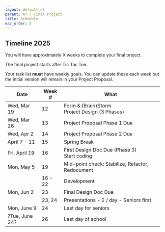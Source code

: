 ```yaml
---
layout: default_dl
parent: AT - Final Project
title: Schedule
nav_order: 5
---
```


##  <a name='Timeline'></a>Timeline 2025

You will have approximately X weeks to complete your final project. 

The final project starts after Tic Tac Toe. 

Your task list **must** have weekly goals. You can update these each week but the initial version will remain in your Project Proposal.

| Date | Week # | What |
| --- | --- | --- |
| Wed, Mar 19 | 12 | Form & (Brain)Storm<br>Project Design (3 Phases) |
| Wed, Mar 26 | 13| Project Proposal Phase 1 Due |
| Wed, Apr 2 | 14 | Project Proposal Phase 2 Due |
| April 7 - 11 | 15 | Spring Break |
| Fri, April 19 | 16| First Design Doc Due (Phase 3)<br>Start coding |
| Mon, May 5 | 19 | Mid-point check: Stabilize, Refactor, Redocument |
| | 16 - 22 | Development |
| Mon, Jun 2 | 23 | Final Design Doc Due |
| | 23, 24 | Presentations - 2 / day - Seniors first |
| Mon, June 9 | 24 | Last day for seniors | 
| ?Tue, June 24? | 26| Last day of school |